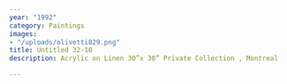 ```yaml
---
year: "1992"
category: Paintings
images:
- "/uploads/olivetti829.png"
title: Untitled 32-10
description: Acrylic on Linen 30”x 30” Private Collection , Montreal

---
```

